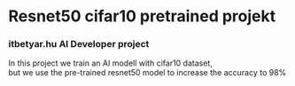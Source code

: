 # Resnet50 cifar10 pretrained projekt

### itbetyar.hu AI Developer project

In this project we train an AI modell with cifar10 dataset,  
but we use the pre-trained resnet50 model to increase the accuracy to 98%
